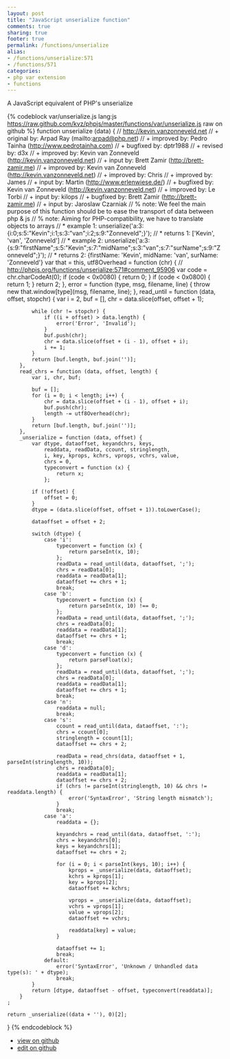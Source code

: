 ```yaml
---
layout: post
title: "JavaScript unserialize function"
comments: true
sharing: true
footer: true
permalink: /functions/unserialize
alias:
- /functions/unserialize:571
- /functions/571
categories:
- php var extension
- functions
---
```

A JavaScript equivalent of PHP's unserialize

<!-- more -->

{% codeblock var/unserialize.js lang:js https://raw.github.com/kvz/phpjs/master/functions/var/unserialize.js raw on github %}
function unserialize (data) {
    // http://kevin.vanzonneveld.net
    // +     original by: Arpad Ray (mailto:arpad@php.net)
    // +     improved by: Pedro Tainha (http://www.pedrotainha.com)
    // +     bugfixed by: dptr1988
    // +      revised by: d3x
    // +     improved by: Kevin van Zonneveld (http://kevin.vanzonneveld.net)
    // +        input by: Brett Zamir (http://brett-zamir.me)
    // +     improved by: Kevin van Zonneveld (http://kevin.vanzonneveld.net)
    // +     improved by: Chris
    // +     improved by: James
    // +        input by: Martin (http://www.erlenwiese.de/)
    // +     bugfixed by: Kevin van Zonneveld (http://kevin.vanzonneveld.net)
    // +     improved by: Le Torbi
    // +     input by: kilops
    // +     bugfixed by: Brett Zamir (http://brett-zamir.me)
    // +      input by: Jaroslaw Czarniak
    // %            note: We feel the main purpose of this function should be to ease the transport of data between php & js
    // %            note: Aiming for PHP-compatibility, we have to translate objects to arrays
    // *       example 1: unserialize('a:3:{i:0;s:5:"Kevin";i:1;s:3:"van";i:2;s:9:"Zonneveld";}');
    // *       returns 1: ['Kevin', 'van', 'Zonneveld']
    // *       example 2: unserialize('a:3:{s:9:"firstName";s:5:"Kevin";s:7:"midName";s:3:"van";s:7:"surName";s:9:"Zonneveld";}');
    // *       returns 2: {firstName: 'Kevin', midName: 'van', surName: 'Zonneveld'}
    var that = this,
        utf8Overhead = function (chr) {
            // http://phpjs.org/functions/unserialize:571#comment_95906
            var code = chr.charCodeAt(0);
            if (code < 0x0080) {
                return 0;
            }
            if (code < 0x0800) {
                return 1;
            }
            return 2;
        },
        error = function (type, msg, filename, line) {
            throw new that.window[type](msg, filename, line);
        },
        read_until = function (data, offset, stopchr) {
            var i = 2, buf = [], chr = data.slice(offset, offset + 1);

            while (chr != stopchr) {
                if ((i + offset) > data.length) {
                    error('Error', 'Invalid');
                }
                buf.push(chr);
                chr = data.slice(offset + (i - 1), offset + i);
                i += 1;
            }
            return [buf.length, buf.join('')];
        },
        read_chrs = function (data, offset, length) {
            var i, chr, buf;

            buf = [];
            for (i = 0; i < length; i++) {
                chr = data.slice(offset + (i - 1), offset + i);
                buf.push(chr);
                length -= utf8Overhead(chr);
            }
            return [buf.length, buf.join('')];
        },
        _unserialize = function (data, offset) {
            var dtype, dataoffset, keyandchrs, keys, 
                readdata, readData, ccount, stringlength, 
                i, key, kprops, kchrs, vprops, vchrs, value,
                chrs = 0, 
                typeconvert = function (x) {
                    return x;
                };

            if (!offset) {
                offset = 0;
            }
            dtype = (data.slice(offset, offset + 1)).toLowerCase();

            dataoffset = offset + 2;

            switch (dtype) {
                case 'i':
                    typeconvert = function (x) {
                        return parseInt(x, 10);
                    };
                    readData = read_until(data, dataoffset, ';');
                    chrs = readData[0];
                    readdata = readData[1];
                    dataoffset += chrs + 1;
                    break;
                case 'b':
                    typeconvert = function (x) {
                        return parseInt(x, 10) !== 0;
                    };
                    readData = read_until(data, dataoffset, ';');
                    chrs = readData[0];
                    readdata = readData[1];
                    dataoffset += chrs + 1;
                    break;
                case 'd':
                    typeconvert = function (x) {
                        return parseFloat(x);
                    };
                    readData = read_until(data, dataoffset, ';');
                    chrs = readData[0];
                    readdata = readData[1];
                    dataoffset += chrs + 1;
                    break;
                case 'n':
                    readdata = null;
                    break;
                case 's':
                    ccount = read_until(data, dataoffset, ':');
                    chrs = ccount[0];
                    stringlength = ccount[1];
                    dataoffset += chrs + 2;

                    readData = read_chrs(data, dataoffset + 1, parseInt(stringlength, 10));
                    chrs = readData[0];
                    readdata = readData[1];
                    dataoffset += chrs + 2;
                    if (chrs != parseInt(stringlength, 10) && chrs != readdata.length) {
                        error('SyntaxError', 'String length mismatch');
                    }
                    break;
                case 'a':
                    readdata = {};

                    keyandchrs = read_until(data, dataoffset, ':');
                    chrs = keyandchrs[0];
                    keys = keyandchrs[1];
                    dataoffset += chrs + 2;

                    for (i = 0; i < parseInt(keys, 10); i++) {
                        kprops = _unserialize(data, dataoffset);
                        kchrs = kprops[1];
                        key = kprops[2];
                        dataoffset += kchrs;

                        vprops = _unserialize(data, dataoffset);
                        vchrs = vprops[1];
                        value = vprops[2];
                        dataoffset += vchrs;

                        readdata[key] = value;
                    }

                    dataoffset += 1;
                    break;
                default:
                    error('SyntaxError', 'Unknown / Unhandled data type(s): ' + dtype);
                    break;
            }
            return [dtype, dataoffset - offset, typeconvert(readdata)];
        }
    ;

    return _unserialize((data + ''), 0)[2];
}
{% endcodeblock %}

 - [view on github](https://github.com/kvz/phpjs/blob/master/functions/var/unserialize.js)
 - [edit on github](https://github.com/kvz/phpjs/edit/master/functions/var/unserialize.js)

